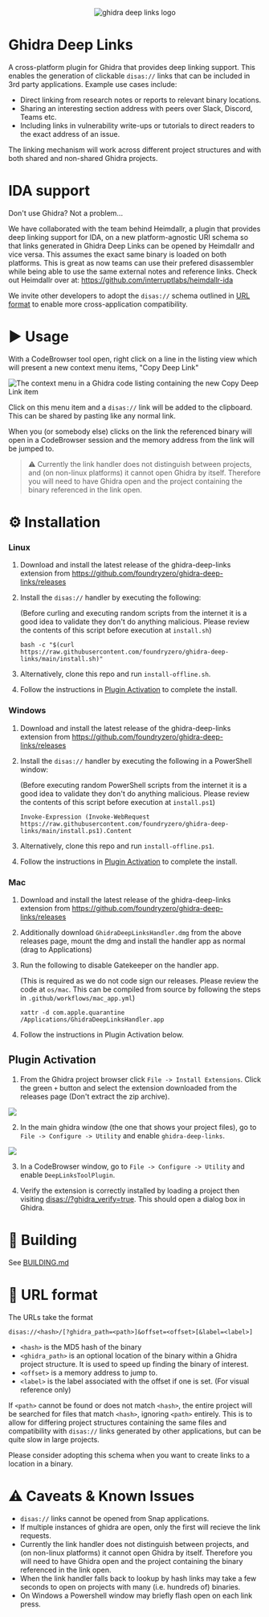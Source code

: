 <p align="center">
  <img src="img/ghidra-deep-links-logo.png" alt="ghidra deep links logo"/>
</p>

# Ghidra Deep Links
A cross-platform plugin for Ghidra that provides deep linking support. This enables the generation of clickable `disas://` links that can be included in 3rd party applications. Example use cases include:
* Direct linking from research notes or reports to relevant binary locations.
* Sharing an interesting section address with peers over Slack, Discord, Teams etc.
* Including links in vulnerability write-ups or tutorials to direct readers to the exact address of an issue.

The linking mechanism will work across different project structures and with both shared and non-shared Ghidra projects.

# IDA support

Don't use Ghidra? Not a problem...

We have collaborated with the team behind Heimdallr, a plugin that provides deep linking support for IDA, on a new platform-agnostic URI schema so that links generated in Ghidra Deep Links can be opened by Heimdallr and vice versa. This assumes the exact same binary is loaded on both platforms. This is great as now teams can use their prefered disassembler while being able to use the same external notes and reference links. Check out Heimdallr over at: https://github.com/interruptlabs/heimdallr-ida

We invite other developers to adopt the `disas://` schema outlined in [URL format](#url-format) to enable more cross-application compatibility.

# ▶️ Usage
With a CodeBrowser tool open, right click on a line in the listing view which will present a new context menu items, "Copy Deep Link"

![The context menu in a Ghidra code listing containing the new Copy Deep Link item](img/context-menu.png)

Click on this menu item and a `disas://` link will be added to the clipboard. This can be shared by pasting like any normal link.

When you (or somebody else) clicks on the link the referenced binary will open in a CodeBrowser session and the memory address from the link will be jumped to.

> ⚠️ Currently the link handler does not distinguish between projects, and (on non-linux platforms) it cannot open Ghidra by itself. Therefore you will need to have Ghidra open and the project containing the binary referenced in the link open.

# ⚙️ Installation
### Linux
1. Download and install the latest release of the ghidra-deep-links extension from https://github.com/foundryzero/ghidra-deep-links/releases

2. Install the `disas://` handler by executing the following:

    (Before curling and executing random scripts from the internet it is a good idea to validate they don't do anything malicious. Please review the contents of this script before execution at `install.sh`)
    ```
    bash -c "$(curl https://raw.githubusercontent.com/foundryzero/ghidra-deep-links/main/install.sh)"
    ```

3. Alternatively, clone this repo and run `install-offline.sh`.

3. Follow the instructions in [Plugin Activation](#plugin-activation) to complete the install.


### Windows

1. Download and install the latest release of the ghidra-deep-links extension from https://github.com/foundryzero/ghidra-deep-links/releases

2. Install the `disas://` handler by executing the following in a PowerShell window:

    (Before executing random PowerShell scripts from the internet it is a good idea to validate they don't do anything malicious. Please review the contents of this script before execution at `install.ps1`)
    ```
    Invoke-Expression (Invoke-WebRequest https://raw.githubusercontent.com/foundryzero/ghidra-deep-links/main/install.ps1).Content 
    ```

3. Alternatively, clone this repo and run `install-offline.ps1`.

4. Follow the instructions in [Plugin Activation](#plugin-activation) to complete the install.


### Mac

1. Download and install the latest release of the ghidra-deep-links extension from https://github.com/foundryzero/ghidra-deep-links/releases

2. Additionally download `GhidraDeepLinksHandler.dmg` from the above releases page, mount the dmg and install the handler app as normal (drag to Applications)

3. Run the following to disable Gatekeeper on the handler app.
    
    (This is required as we do not code sign our releases. Please review the code at `os/mac`. This can be compiled from source by following the steps in `.github/workflows/mac_app.yml`)
    ```
    xattr -d com.apple.quarantine /Applications/GhidraDeepLinksHandler.app
    ```

4. Follow the instructions in Plugin Activation below.

## Plugin Activation

1. From the Ghidra project browser click `File -> Install Extensions`. Click the green `+` button and select the extension downloaded from the releases page (Don't extract the zip archive).

![](img/install.png)

2. In the main ghidra window (the one that shows your project files), go to `File -> Configure -> Utility` and enable `ghidra-deep-links`.

![](img/configure.png)

3. In a CodeBrowser window, go to `File -> Configure -> Utility` and enable `DeepLinksToolPlugin`.

4. Verify the extension is correctly installed by loading a project then visiting [disas://?ghidra_verify=true](disas://?ghidra_verify=true). This should open a dialog box in Ghidra.

# 🔨 Building

See [BUILDING.md](./BUILDING.md)


# 🔗 URL format

The URLs take the format

```
disas://<hash>/[?ghidra_path=<path>]&offset=<offset>[&label=<label>]
```

* `<hash>` is the MD5 hash of the binary
* `<ghidra_path>` is an optional location of the binary within a Ghidra project structure. It is used to speed up finding the binary of interest.
* `<offset>` is a memory address to jump to.
* `<label>` is the label associated with the offset if one is set. (For visual reference only)

If `<path>` cannot be found or does not match `<hash>`, the entire project will be searched for files that match `<hash>`, ignoring `<path>` entirely. This is to allow for differing project structures containing the same files and compatibility with `disas://` links generated by other applications, but can be quite slow in large projects.

Please consider adopting this schema when you want to create links to a location in a binary.

# ⚠️ Caveats & Known Issues

* `disas://` links cannot be opened from Snap applications.
* If multiple instances of ghidra are open, only the first will recieve the link requests.
* Currently the link handler does not distinguish between projects, and (on non-linux platforms) it cannot open Ghidra by itself. Therefore you will need to have Ghidra open and the project containing the binary referenced in the link open.
* When the link handler falls back to lookup by hash links may take a few seconds to open on projects with many (i.e. hundreds of) binaries.
* On Windows a Powershell window may briefly flash open on each link press.
